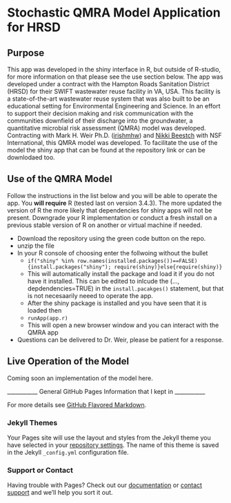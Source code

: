 # Stochastic QMRA Model Application for HRSD 

## Purpose
This app was developed in the shiny interface in R, but outside of R-studio, for more information on that please see the use section below. The app was developed under a contract with the Hampton Roads Sanitation District (HRSD) for their SWIFT wastewater reuse facility in VA, USA. This facility is a state-of-the-art wastewater reuse system that was also built to be an educational setting for Environmental Engineering and Science. In an effort to support their decision making and risk communication with the communities downfield of their discharge into the groundwater, a quantitative microbial risk assessment (QMRA) model was developed. Contracting with Mark H. Weir Ph.D. ([irishmhw](https://github.com/irishmhw)) and [Nikki Beestch](https://www.linkedin.com/in/nikki-beetsch-ahrns-247ab89/) with NSF International, this QMRA model was developed. To facilitate the use of the model the shiny app that can be found at the repository link or can be downlodaed too. 

## Use of the QMRA Model
Follow the instructions in the list below and you will be able to operate the app. You __will require__ R (tested last on version 3.4.3). The more updated the version of R the more likely that dependencies for shiny apps will not be present. Downgrade your R implementation or conduct a fresh install on a previous stable version of R on another or virtual machine if needed.

- Download the repository using the green code button on the repo.
- unzip the file
- In your R console of choosing enter the follwoing without the bullet
    - ``` if("shiny" %in% row.names(installed.packages())==FALSE){install.packages("shiny"); require(shiny)}else{require(shiny)} ```
    - This will automatically install the package and load it if you do not have it installed. This can be edited to inlcude the (..., depdendencies=TRUE) in the ```install.pacakges()``` statement, but that is not necesaarily neeed to operate the app. 
    - After the shiny package is installed and you have seen that it is loaded then
    - ```runApp(app.r)``` 
    - This will open a new browser window and you can interact with the QMRA app
- Questions can be delivered to Dr. Weir, please be patient for a response.

## Live Operation of the Model

Coming soon an implementation of the model here. 








___________ General GitHub Pages Information that I kept in ___________


For more details see [GitHub Flavored Markdown](https://guides.github.com/features/mastering-markdown/).

### Jekyll Themes

Your Pages site will use the layout and styles from the Jekyll theme you have selected in your [repository settings](https://github.com/irishmhw/HRSD_QMRA_Stochastic_App/settings). The name of this theme is saved in the Jekyll `_config.yml` configuration file.

### Support or Contact

Having trouble with Pages? Check out our [documentation](https://docs.github.com/categories/github-pages-basics/) or [contact support](https://support.github.com/contact) and we’ll help you sort it out.
